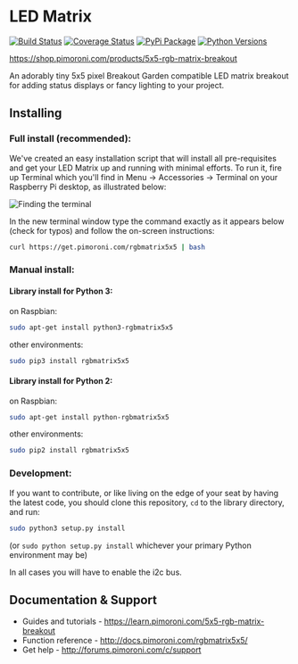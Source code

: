 # LED Matrix

[![Build Status](https://travis-ci.com/pimoroni/rgbmatrix5x5-python.svg?branch=master)](https://travis-ci.com/pimoroni/rgbmatrix5x5-python)
[![Coverage Status](https://coveralls.io/repos/github/pimoroni/rgbmatrix5x5-python/badge.svg?branch=master)](https://coveralls.io/github/pimoroni/rgbmatrix5x5-python?branch=master)
[![PyPi Package](https://img.shields.io/pypi/v/rgbmatrix5x5-python.svg)](https://pypi.python.org/pypi/rgbmatrix5x5-python)
[![Python Versions](https://img.shields.io/pypi/pyversions/rgbmatrix5x5-python.svg)](https://pypi.python.org/pypi/rgbmatrix5x5-python)

https://shop.pimoroni.com/products/5x5-rgb-matrix-breakout

An adorably tiny 5x5 pixel Breakout Garden compatible LED matrix breakout for adding status displays or fancy lighting to your project.

## Installing

### Full install (recommended):

We've created an easy installation script that will install all pre-requisites and get your LED Matrix
up and running with minimal efforts. To run it, fire up Terminal which you'll find in Menu -> Accessories -> Terminal
on your Raspberry Pi desktop, as illustrated below:

![Finding the terminal](http://get.pimoroni.com/resources/github-repo-terminal.png)

In the new terminal window type the command exactly as it appears below (check for typos) and follow the on-screen instructions:

```bash
curl https://get.pimoroni.com/rgbmatrix5x5 | bash
```

### Manual install:

#### Library install for Python 3:

on Raspbian:

```bash
sudo apt-get install python3-rgbmatrix5x5
```

other environments: 

```bash
sudo pip3 install rgbmatrix5x5
```

#### Library install for Python 2:

on Raspbian:

```bash
sudo apt-get install python-rgbmatrix5x5
```

other environments: 

```bash
sudo pip2 install rgbmatrix5x5
```

### Development:

If you want to contribute, or like living on the edge of your seat by having the latest code, you should clone this repository, `cd` to the library directory, and run:

```bash
sudo python3 setup.py install
```
(or `sudo python setup.py install` whichever your primary Python environment may be)

In all cases you will have to enable the i2c bus.

## Documentation & Support

* Guides and tutorials - https://learn.pimoroni.com/5x5-rgb-matrix-breakout
* Function reference - http://docs.pimoroni.com/rgbmatrix5x5/
* Get help - http://forums.pimoroni.com/c/support
